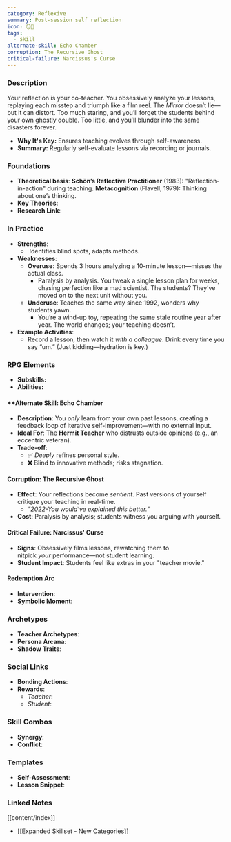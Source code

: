 ```yaml
---
category: Reflexive
summary: Post-session self reflection
icon: 🪞📝
tags:
  - skill
alternate-skill: Echo Chamber
corruption: The Recursive Ghost
critical-failure: Narcissus's Curse
---
```


### **Description**  
Your reflection is your co-teacher. You obsessively analyze your lessons, replaying each misstep and triumph like a film reel. The _Mirror_ doesn’t lie—but it can distort. Too much staring, and you’ll forget the students behind your own ghostly double. Too little, and you’ll blunder into the same disasters forever.
- **Why It's Key:** Ensures teaching evolves through self-awareness.
- **Summary:** Regularly self-evaluate lessons via recording or journals.

### **Foundations**  
- **Theoretical basis**: **Schön’s Reflective Practitioner** (1983): "Reflection-in-action" during teaching. **Metacognition** (Flavell, 1979): Thinking about one’s thinking.
- **Key Theories**: 
- **Research Link**: 

### **In Practice**  
- **Strengths**:  
	-  Identifies blind spots, adapts methods.
- **Weaknesses**:  
	- **Overuse**: Spends 3 hours analyzing a 10-minute lesson—misses the actual class.
		- Paralysis by analysis. You tweak a single lesson plan for weeks, chasing perfection like a mad scientist. The students? They’ve moved on to the next unit without you.
	- **Underuse**: Teaches the same way since 1992, wonders why students yawn.
		- You’re a wind-up toy, repeating the same stale routine year after year. The world changes; your teaching doesn’t.
- **Example Activities**:  
	- Record a lesson, then watch it _with a colleague_. Drink every time you say “um.” (Just kidding—hydration is key.)

### **RPG Elements**  
- **Subskills:**
- **Abilities:**
#### **Alternate Skill: Echo Chamber
- **Description**: You _only_ learn from your own past lessons, creating a feedback loop of iterative self-improvement—with no external input.
- **Ideal For**: The **Hermit Teacher** who distrusts outside opinions (e.g., an eccentric veteran).
- **Trade-off**:
    - ✅ _Deeply_ refines personal style.
    - ❌ Blind to innovative methods; risks stagnation.
#### **Corruption: The Recursive Ghost**
- **Effect**: Your reflections become _sentient_. Past versions of yourself critique your teaching in real-time.
	- _"2022-You would’ve explained this better."_
- **Cost**: Paralysis by analysis; students witness you arguing with yourself.
#### **Critical Failure: Narcissus' Curse** 
- **Signs**: Obsessively films lessons, rewatching them to nitpick _your_ performance—not student learning.
- **Student Impact**:  Students feel like extras in your "teacher movie."
#### **Redemption Arc**  
- **Intervention**: 
- **Symbolic Moment**: 

### **Archetypes**  
- **Teacher Archetypes**: 
- **Persona Arcana**: 
- **Shadow Traits**: 

### **Social Links**  
- **Bonding Actions**: 
- **Rewards**:  
  - *Teacher*: 
  - *Student*: 

### **Skill Combos**  
- **Synergy**: 
- **Conflict**:  

### **Templates**  
- **Self-Assessment**: 
- **Lesson Snippet**: 

### **Linked Notes**  
[[content/index]]
- [[Expanded Skillset - New Categories]]